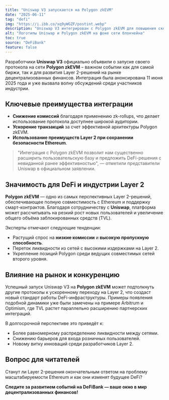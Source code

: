 ```yaml
---
title: "Uniswap V3 запускается на Polygon zkEVM"
date: "2025-06-11"
tag: "defi"
img: "https://i.ibb.co/xq9yWGZF/postint.webp"
description: "Uniswap V3 интегрирован с Polygon zkEVM для повышения скорости и снижения комиссий"
alt: "Логотипы Uniswap и Polygon zkEVM на фоне сети блокчейна"
toc: true
source: "DeFiBank"
feature: false
---
```


Разработчики **Uniswap V3** официально объявили о запуске своего протокола на сети **Polygon zkEVM** – важном событии как для самой биржи, так и для развития Layer 2-решений на рынке децентрализованных финансов. Интеграция была анонсирована 11 июня 2025 года и уже вызвала волну обсуждений среди участников индустрии.

## Ключевые преимущества интеграции

- **Снижение комиссий** благодаря применению zk-rollups, что делает использование протокола доступнее широкой аудитории.
- **Ускорение транзакций** за счет эффективной архитектуры Polygon zkEVM.
- **Использование преимуществ Layer 2 при сохранении безопасности Ethereum**.

> "Интеграция с Polygon zkEVM позволит нам существенно расширить пользовательскую базу и предложить DeFi-решения с невиданной ранее эффективностью", — отметили представители Uniswap в официальном заявлении.

## Значимость для DeFi и индустрии Layer 2

**Polygon zkEVM** — одно из самых перспективных Layer 2-решений, обеспечивающее полную совместимость с Ethereum и поддержку смарт-контрактов. Благодаря сотрудничеству с **Uniswap**, платформа может рассчитывать на резкий рост новых пользователей и увеличение общего объёма заблокированных средств (TVL).

Эксперты отмечают следующие тенденции:

- Растущий спрос на **низкие комиссии** и **высокую пропускную способность**.
- Переток ликвидности из сетей с высокими издержками на Layer 2.
- Укрепление позиций Polygon среди ведущих совместимых сетей второго уровня.

## Влияние на рынок и конкуренцию

Успешный запуск Uniswap V3 на **Polygon zkEVM** может подтолкнуть другие протоколы к ускоренному переходу на Layer 2, что создаст новый стандарт работы DeFi-инфраструктуры. Примеры появления подобной динамики уже были замечены на примере Arbitrum и Optimism, где TVL растет параллельно расширению партнерских интеграций.

В долгосрочной перспективе это приведёт к:

- Более равномерному распределению ликвидности между сетями.
- Снижению барьеров для входа розничных пользователей.
- Новому витку инноваций среди разработчиков Layer 2.

## Вопрос для читателей

Станут ли Layer 2-решения окончательным ответом на проблему масштабируемости Ethereum и как они изменят будущее DeFi?

**Следите за развитием событий на DeFiBank — ваше окно в мир децентрализованных финансов!**